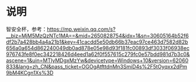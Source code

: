 # 说明

智安全杯，参考：https://mp.weixin.qq.com/s?__biz=MjM5MzQzNTc1MA==&mid=2650828754&idx=1&sn=30605164b52f6df2b7a428bb4a4a21b1&key=41cacdd5e50db66b37eac97ce463d7582d82b656a0a654d862240049db0ad878e05e98d93f181fc00893df3033f06938ec976743fe8f0ec342218426d4eed1a62f0f557615c279fc0e57bdd981d7b3c0&ascene=1&uin=MTIyMDgxMzYw&devicetype=Windows+10&version=62060833&lang=zh_CN&pass_ticket=OGOgAtfttdnMn3SmiD4s%2F5tOyqxx2dPm9bM4KCgn1Xs%3D